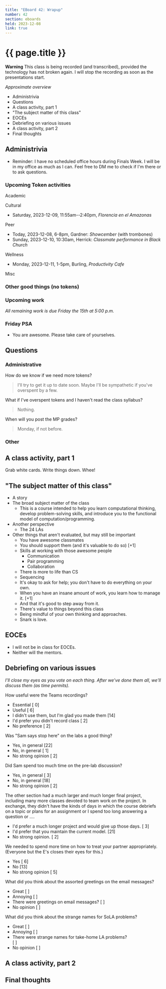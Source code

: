 ```yaml
---
title: "EBoard 42: Wrapup"
number: 42
section: eboards
held: 2023-12-08
link: true
---
```

# {{ page.title }}

**Warning** This class is being recorded (and transcribed), provided the technology has not broken again. I will stop the recording as soon as the presentations start.

_Approximate overview_

* Administrivia
* Questions
* A class activity, part 1
* "The subject matter of this class"
* EOCEs
* Debriefing on various issues
* A class activity, part 2
* Final thoughts

Administrivia
-------------

* Reminder: I have no scheduled office hours during Finals Week. I will 
  be in my office as much as I can. Feel free to DM me to check if I'm 
  there or to ask questions.

### Upcoming Token activities

Academic

Cultural

* Saturday, 2023-12-09, 11:55am--2:40pm, _Florencia en el Amazonas_

Peer

* Today, 2023-12-08, 6-8pm, Gardner: _Showcember_ (with trombones)
* Sunday, 2023-12-10, 10:30am, Herrick: _Classmate performance in Black Church_

Wellness

* Monday, 2023-12-11, 1-5pm, Burling, _Productivity Cafe_

Misc

### Other good things (no tokens)

### Upcoming work

_All remaining work is due Friday the 15th at 5:00 p.m._

### Friday PSA

* You are awesome. Please take care of yourselves.

Questions
---------

### Administrative

How do we know if we need more tokens?

> I'll try to get it up to date soon. Maybe I'll be sympathetic if you've
  overspent by a few.

What if I've overspent tokens and I haven't read the class syllabus?

> Nothing.

When will you post the MP grades?

> Monday, if not before.

### Other

A class activity, part 1
------------------------

Grab white cards.  Write things down.  Whee!

"The subject matter of this class"
----------------------------------

* A story
* The broad subject matter of the class
    * This is a course intended to help you learn computational thinking,
      develop problem-solving skills, and introduce you to the functional
      model of computation/programming.
* Another perspective
    * The 24 LAs
* Other things that aren't evaluated, but may still be important
    * You have awesome classmates
    * You should support them (and it's valuable to do so) [+1]
    * Skills at working with those awesome people
        * Communication
        * Pair programming
        * Collaboration
    * There is more to life than CS
    * Sequencing
    * It's okay to ask for help; you don't have to do everything on your own.
    * When you have an insane amount of work, you learn how to manage it. [+1]
    * And that it's good to step away from it.
    * There's value to things beyond this class
    * Being mindful of your own thinking and approaches.
    * Snark is love.

EOCEs
-----

* I will not be in class for EOCEs.
* Neither will the mentors.

Debriefing on various issues
----------------------------

_I'll close my eyes as you vote on each thing. After we've done them
all, we'll discuss them (as time permits)._

How useful were the Teams recordings?

* Essential             [ 0]
* Useful                [ 6]
* I didn't use them, but I'm glad you made them
                        [14]
* I'd prefer you didn't record class
                        [ 2]
* No preference         [ 2]

Was "Sam says stop here" on the labs a good thing?

* Yes, in general       [22]
* No, in general        [ 1]
* No strong opinion     [ 2]

Did Sam spend too much time on the pre-lab discussion?

* Yes, in general       [ 3]
* No, in general        [18]
* No strong opinion     [ 2]

The other section had a much larger and much longer final project,
including many more classes devoted to team work on the project.
In exchange, they didn't have the kinds of days in which the course
debriefs on a topic or plans for an assignment or I spend too long
answering a question or ....

* I'd prefer a much longer project and would give up those days.
                        [ 3]
* I'd prefer that you maintain the current model.
                        [21]
* No strong opinion.    [ 2]

We needed to spend more time on how to treat your partner appropriately.
(Everyone but the E's closes their eyes for this.)

* Yes                   [ 6]
* No                    [13]
* No strong opinion     [ 5]

What did you think about the assorted greetings on the email messages?

* Great         [  ]
* Annoying      [  ]
* There were greetings on email messages?
                [  ]
* No opinion    [  ]

What did you think about the strange names for SoLA problems?

* Great         [  ]
* Annoying      [  ]
* There were strange names for take-home LA problems?   
                [  ]
* No opinion    [  ]

A class activity, part 2
------------------------

Final thoughts
--------------


